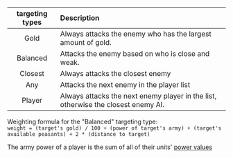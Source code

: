 | targeting types | Description |
| :---: | :--- |
| Gold | Always attacks the enemy who has the largest amount of gold. |
| Balanced | Attacks the enemy based on who is close and weak. |
| Closest | Always attacks the closest enemy |
| Any | Attacks the next enemy in the player list |
| Player | Always attacks the next enemy player in the list, otherwise the closest enemy AI. |

Weighting formula for the "Balanced" targeting type:  
`weight = (target's gold) / 100 + (power of target's army) + (target's available peasants) + 2 * (distance to target)`  

The army power of a player is the sum of all of their units' [power values](https://github.com/Sh0wdown/UnofficialCrusaderPatch/wiki/Unit-Power-Table)